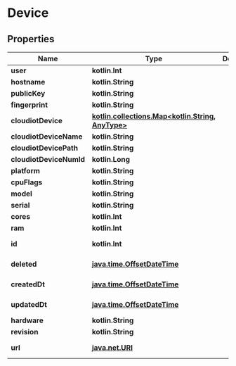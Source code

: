 
# Device

## Properties
Name | Type | Description | Notes
------------ | ------------- | ------------- | -------------
**user** | **kotlin.Int** |  | 
**hostname** | **kotlin.String** |  | 
**publicKey** | **kotlin.String** |  | 
**fingerprint** | **kotlin.String** |  | 
**cloudiotDevice** | [**kotlin.collections.Map&lt;kotlin.String, AnyType&gt;**](AnyType.md) |  | 
**cloudiotDeviceName** | **kotlin.String** |  | 
**cloudiotDevicePath** | **kotlin.String** |  | 
**cloudiotDeviceNumId** | **kotlin.Long** |  | 
**platform** | **kotlin.String** |  | 
**cpuFlags** | **kotlin.String** |  | 
**model** | **kotlin.String** |  | 
**serial** | **kotlin.String** |  | 
**cores** | **kotlin.Int** |  | 
**ram** | **kotlin.Int** |  | 
**id** | **kotlin.Int** |  |  [optional] [readonly]
**deleted** | [**java.time.OffsetDateTime**](java.time.OffsetDateTime.md) |  |  [optional] [readonly]
**createdDt** | [**java.time.OffsetDateTime**](java.time.OffsetDateTime.md) |  |  [optional] [readonly]
**updatedDt** | [**java.time.OffsetDateTime**](java.time.OffsetDateTime.md) |  |  [optional] [readonly]
**hardware** | **kotlin.String** |  |  [optional]
**revision** | **kotlin.String** |  |  [optional]
**url** | [**java.net.URI**](java.net.URI.md) |  |  [optional] [readonly]



